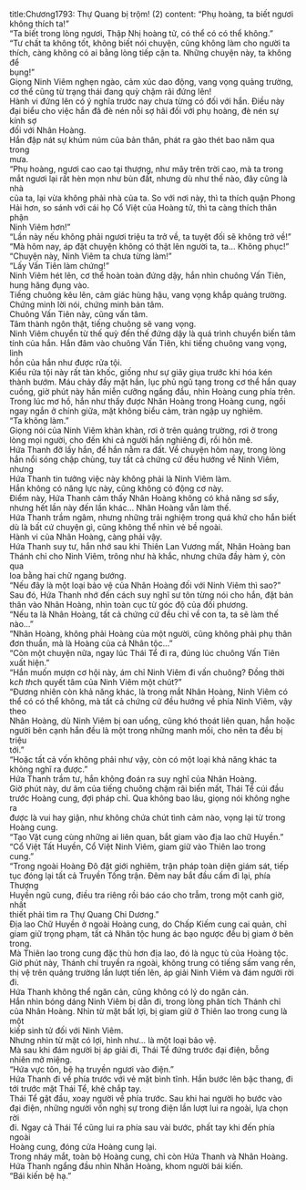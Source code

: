 title:Chương1793: Thự Quang bị trộm! (2)
content:
“Phụ hoàng, ta biết ngươi không thích ta!”<br>“Ta biết trong lòng ngươi, Thập Nhị hoàng tử, có thể có có thể không.”<br>“Tư chất ta không tốt, không biết nói chuyện, cũng không làm cho người ta<br>thích, càng không có ai bằng lòng tiếp cận ta. Những chuyện này, ta không để<br>bụng!”<br>Giọng Ninh Viêm nghẹn ngào, cảm xúc dao động, vang vọng quảng trường,<br>cơ thể cũng từ trạng thái đang quỳ chậm rãi đứng lên!<br>Hành vi đứng lên có ý nghĩa trước nay chưa từng có đối với hắn. Điều này<br>đại biểu cho việc hắn đã đè nén nỗi sợ hãi đối với phụ hoàng, đè nén sự kính sợ<br>đối với Nhân Hoàng.<br>Hắn đập nát sự khúm núm của bản thân, phát ra gào thét bao năm qua trong<br>mưa.<br>“Phụ hoàng, ngươi cao cao tại thượng, như mây trên trời cao, mà ta trong<br>mắt ngươi lại rất hèn mọn như bùn đất, nhưng dù như thế nào, đây cũng là nhà<br>của ta, lại vừa không phải nhà của ta. So với nơi này, thì ta thích quận Phong<br>Hải hơn, so sánh với cái họ Cổ Việt của Hoàng tử, thì ta càng thích thân phận<br>Ninh Viêm hơn!”<br>“Lần này nếu không phải ngươi triệu ta trở về, ta tuyệt đối sẽ không trở về!”<br>“Mà hôm nay, áp đặt chuyện không có thật lên người ta, ta… Không phục!”<br>“Chuyện này, Ninh Viêm ta chưa từng làm!”<br>“Lấy Vấn Tiên làm chứng!”<br>Ninh Viêm hét lên, cơ thể hoàn toàn đứng dậy, hắn nhìn chuông Vấn Tiên,<br>hung hăng đụng vào.<br>Tiếng chuông kêu lên, cảm giác hùng hậu, vang vọng khắp quảng trường.<br>Chứng minh lời nói, chứng minh bản tâm.<br>Chuông Vấn Tiên này, cũng vấn tâm.<br>Tâm thành ngôn thật, tiếng chuông sẽ vang vọng.<br>Ninh Viêm chuyển từ thế quỳ đến thế đứng dậy là quá trình chuyển biến tâm<br>tính của hắn. Hắn đâm vào chuông Vấn Tiên, khi tiếng chuông vang vọng, linh<br>hồn của hắn như được rửa tội.<br>Kiểu rửa tội này rất tàn khốc, giống như sự giãy giụa trước khi hóa kén<br>thành bướm. Máu chảy đầy mặt hắn, lục phủ ngũ tạng trong cơ thể hắn quay<br>cuồng, giờ phút này hắn miễn cưỡng ngẩng đầu, nhìn Hoàng cung phía trên.<br>Trong lúc mơ hồ, hắn như thấy được Nhân Hoàng trong Hoàng cung, ngồi<br>ngay ngắn ở chính giữa, mặt không biểu cảm, tràn ngập uy nghiêm.<br>“Ta không làm.”<br>Giọng nói của Ninh Viêm khàn khàn, rơi ở trên quảng trường, rơi ở trong<br>lòng mọi người, cho đến khi cả người hắn nghiêng đi, rồi hôn mê.<br>Hứa Thanh đỡ lấy hắn, để hắn nằm ra đất. Về chuyện hôm nay, trong lòng<br>hắn nổi sóng chập chùng, tuy tất cả chứng cứ đều hướng về Ninh Viêm, nhưng<br>Hứa Thanh tin tưởng việc này không phải là Ninh Viêm làm.<br>Hắn không có năng lực này, cũng không có động cơ này.<br>Điểm này, Hứa Thanh cảm thấy Nhân Hoàng không có khả năng sơ sẩy,<br>nhưng hết lần này đến lần khác… Nhân Hoàng vẫn làm thế.<br>Hứa Thanh trầm ngâm, nhưng những trải nghiệm trong quá khứ cho hắn biết<br>dù là bất cứ chuyện gì, cũng không thể nhìn vẻ bề ngoài.<br>Hành vi của Nhân Hoàng, càng phải vậy.<br>Hứa Thanh suy tư, hắn nhớ sau khi Thiên Lan Vương mất, Nhân Hoàng ban<br>Thánh chỉ cho Ninh Viêm, trông như hà khắc, nhưng chứa đầy hàm ý, còn qua<br>loa bằng hai chữ ngang bướng.<br>“Nếu đây là một loại bảo vệ của Nhân Hoàng đối với Ninh Viêm thì sao?”<br>Sau đó, Hứa Thanh nhớ đến cách suy nghĩ sư tôn từng nói cho hắn, đặt bản<br>thân vào Nhân Hoàng, nhìn toàn cục từ góc độ của đối phương.<br>“Nếu ta là Nhân Hoàng, tất cả chứng cứ đều chỉ về con ta, ta sẽ làm thế<br>nào…”<br>“Nhân Hoàng, không phải Hoàng của một người, cũng không phải phụ thân<br>đơn thuần, mà là Hoàng của cả Nhân tộc…”<br>“Còn một chuyện nữa, ngay lúc Thái Tể đi ra, đúng lúc chuông Vấn Tiên<br>xuất hiện.”<br>“Hắn muốn mượn cơ hội này, ám chỉ Ninh Viêm đi vấn chuông? Đồng thời<br>k*ch th*ch quyết tâm của Ninh Viêm một chút?”<br>“Đương nhiên còn khả năng khác, là trong mắt Nhân Hoàng, Ninh Viêm có<br>thể có có thể không, mà tất cả chứng cứ đều hướng về phía Ninh Viêm, vậy theo<br>Nhân Hoàng, dù Ninh Viêm bị oan uổng, cũng khó thoát liên quan, hắn hoặc<br>người bên cạnh hắn đều là một trong những manh mối, cho nên ta đều bị triệu<br>tới.”<br>“Hoặc tất cả vốn không phải như vậy, còn có một loại khả năng khác ta<br>không nghĩ ra được.”<br>Hứa Thanh trầm tư, hắn không đoán ra suy nghĩ của Nhân Hoàng.<br>Giờ phút này, dư âm của tiếng chuông chậm rãi biến mất, Thái Tể cúi đầu<br>trước Hoàng cung, đợi pháp chỉ. Qua không bao lâu, giọng nói không nghe ra<br>được là vui hay giận, như không chứa chút tình cảm nào, vọng lại từ trong<br>Hoàng cung.<br>“Tạo Vật cung cùng những ai liên quan, bắt giam vào địa lao chữ Huyền.”<br>“Cổ Việt Tất Huyền, Cổ Việt Ninh Viêm, giam giữ vào Thiên lao trong<br>cung.”<br>“Trong ngoài Hoàng Đô đặt giới nghiêm, trận pháp toàn diện giám sát, tiếp<br>tục đóng lại tất cả Truyền Tống trận. Đêm nay bắt đầu cấm đi lại, phía Thượng<br>Huyền ngũ cung, điều tra riêng rồi báo cáo cho trẫm, trong một canh giờ, nhất<br>thiết phải tìm ra Thự Quang Chi Dương.”<br>Địa lao Chữ Huyền ở ngoài Hoàng cung, do Chấp Kiếm cung cai quản, chỉ<br>giam giữ trọng phạm, tất cả Nhân tộc hung ác bạo ngược đều bị giam ở bên<br>trong.<br>Mà Thiên lao trong cung đặc thù hơn địa lao, đó là ngục tù của Hoàng tộc.<br>Giờ phút này, Thánh chỉ truyền ra ngoài, không trung có tiếng sấm vang rền,<br>thị vệ trên quảng trường lần lượt tiến lên, áp giải Ninh Viêm và đám người rời<br>đi.<br>Hứa Thanh không thể ngăn cản, cũng không có lý do ngăn cản.<br>Hắn nhìn bóng dáng Ninh Viêm bị dẫn đi, trong lòng phân tích Thánh chỉ<br>của Nhân Hoàng. Nhìn từ mặt bất lợi, bị giam giữ ở Thiên lao trong cung là một<br>kiếp sinh tử đối với Ninh Viêm.<br>Nhưng nhìn từ mặt có lợi, hình như… là một loại bảo vệ.<br>Mà sau khi đám người bị áp giải đi, Thái Tể đứng trước đại điện, bỗng<br>nhiên mở miệng.<br>“Hứa vực tôn, bệ hạ truyền ngươi vào điện.”<br>Hứa Thanh đi về phía trước với vẻ mặt bình tĩnh. Hắn bước lên bậc thang, đi<br>tới trước mặt Thái Tể, khẽ chắp tay.<br>Thái Tể gật đầu, xoay người về phía trước. Sau khi hai người họ bước vào<br>đại điện, những người vốn nghị sự trong điện lần lượt lui ra ngoài, lựa chọn rời<br>đi. Ngay cả Thái Tể cũng lui ra phía sau vài bước, phất tay khi đến phía ngoài<br>Hoàng cung, đóng cửa Hoàng cung lại.<br>Trong nháy mắt, toàn bộ Hoàng cung, chỉ còn Hứa Thanh và Nhân Hoàng.<br>Hứa Thanh ngẩng đầu nhìn Nhân Hoàng, khom người bái kiến.<br>“Bái kiến bệ hạ.”